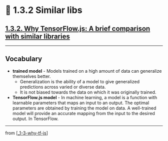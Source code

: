 # 🌱 1.3.2 Similar libs

## [**1.3.2.** Why TensorFlow.js: A brief comparison with similar libraries](https://livebook.manning.com/book/deep-learning-with-javascript/chapter-1/157)

---

## **Vocabulary**

- **trained model** - Models trained on a high amount of data can generalize themselves better.
  - Generalization is the ability of a model to give generalized predictions across varied or diverse data.
  - It is not biased towards the data on which it was originally trained.
- **TensorFlow.js model** - In machine learning, a model is a function with learnable parameters that maps an input to an output. The optimal parameters are obtained by training the model on data. A well-trained model will provide an accurate mapping from the input to the desired output. In TensorFlow.

---

from [[_1-3-why-tf-js]]

[//begin]: # "Autogenerated link references for markdown compatibility"
[_1-3-why-tf-js]: _1-3-why-tf-js.md "🌱 Why TF.js?"
[//end]: # "Autogenerated link references"
